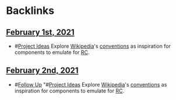 
# Backlinks
## [February 1st, 2021](<February 1st, 2021.md>)
- #[Project Ideas](<Project Ideas.md>) Explore [Wikipedia](<Wikipedia.md>)'s [conventions](<conventions.md>) as inspiration for components to emulate for [RC](<RC.md>).

## [February 2nd, 2021](<February 2nd, 2021.md>)
- #[Follow Up](<Follow Up.md>) "#[Project Ideas](<Project Ideas.md>) Explore [Wikipedia](<Wikipedia.md>)'s [conventions](<conventions.md>) as inspiration for components to emulate for [RC](<RC.md>).

